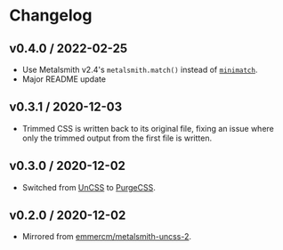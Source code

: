# Changelog

## v0.4.0 / 2022-02-25

- Use Metalsmith v2.4's `metalsmith.match()` instead of [`minimatch`](https://www.npmjs.com/package/minimatch).
- Major README update

## v0.3.1 / 2020-12-03

- Trimmed CSS is written back to its original file, fixing an issue where only the trimmed output from the first file is written.

## v0.3.0 / 2020-12-02

- Switched from [UnCSS](https://github.com/uncss/uncss) to [PurgeCSS](https://purgecss.com/).

## v0.2.0 / 2020-12-02

- Mirrored from [emmercm/metalsmith-uncss-2](https://github.com/emmercm/metalsmith-uncss-2).

